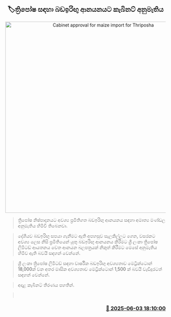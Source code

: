 <p align='center'><b><h2 align='center' title='Cabinet approval for maize import for Thriposha'>🏷ත්‍රිපෝෂ සඳහා බඩඉරිඟු ආනයනයට කැබිනට් අනුමැතිය</h2></b></p>
<p align='center'><img src='https://helakuru.sgp1.cdn.digitaloceanspaces.com/esana/images/lib/thriposha-new-archived.jpg' width='600' alt='Cabinet approval for maize import for Thriposha'></p>

> ත්‍රිපෝෂ නිෂ්පාදනයට අවශ්‍ය ප්‍රමිතිගත බඩඉරිඟු ආනයනය සඳහා අමාත්‍ය මණ්ඩල අනුමැතිය හිමිවී තිබෙනවා.

> දේශීයව බඩඉරිඟු සපයා ගැනීමට ඇති අපහසුව සැලකිල්ලට ගෙන, වසරකට අවශ්‍ය ලෙස නිසි ප්‍රමිතියෙන් යුතු බඩඉරිඟු ආනයනය කිරීමට ශ්‍රී ලංකා ත්‍රිපෝෂ ලිමිටඩ් ආයතනය වෙත ආනයන බලපත්‍රයක් නිකුත් කිරීමට මෙසේ අනුමැතිය හිමිව ඇති බවයි සඳහන් වෙන්නේ.

> ශ්‍රී ලංකා ත්‍රිපෝෂ ලිමිටඩ් සඳහා වාර්ෂික බඩඉරිඟු අවශ්‍යතාව මෙට්‍රික්ටොන් 18,000ක් වන අතර මාසික අවශ්‍යතාව මෙට්‍රික්ටොන් 1,500 ක් බවයි වැඩිදුරටත් සඳහන් වෙන්නේ.

> අදාළ කැබිනට් තීරණය පහතින්.

>  



<h3 align='right'><a href='https://www.helakuru.lk/esana/p/110672/'>📅 2025-06-03 18:10:00</a></h3>
